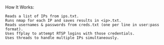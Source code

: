 How It Works:

    Reads a list of IPs from ips.txt.
    Runs nmap for each IP and saves results in <ip>.txt.
    Reads usernames & passwords from creds.txt (one per line in user:pass format).
    Uses ffplay to attempt RTSP logins with those credentials.
    Uses threads to handle multiple IPs simultaneously.
